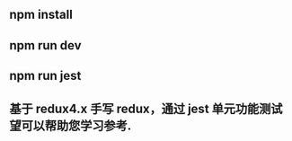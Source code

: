 ## npm install
## npm run dev 
## npm run jest  

## 基于 redux4.x 手写 redux，通过 jest 单元功能测试 望可以帮助您学习参考.